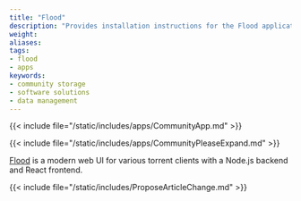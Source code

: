 ```yaml
---
title: "Flood"
description: "Provides installation instructions for the Flood application in TrueNAS."
weight: 
aliases:
tags:
- flood
- apps
keywords:
- community storage
- software solutions
- data management
---
```


{{< include file="/static/includes/apps/CommunityApp.md" >}}

{{< include file="/static/includes/apps/CommunityPleaseExpand.md" >}}

<a href="https://flood.js.org">Flood</a> is a modern web UI for various torrent clients with a Node.js backend and React frontend.

{{< include file="/static/includes/ProposeArticleChange.md" >}}
